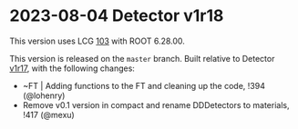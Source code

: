 2023-08-04 Detector v1r18
===

This version uses LCG [103](http://lcginfo.cern.ch/release/103/) with ROOT 6.28.00.

This version is released on the `master` branch.
Built relative to Detector [v1r17](/../../tags/v1r17), with the following changes:

- ~FT | Adding functions to the FT and cleaning up the code, !394 (@lohenry)
- Remove v0.1 version in compact and rename DDDetectors to materials, !417 (@mexu)
